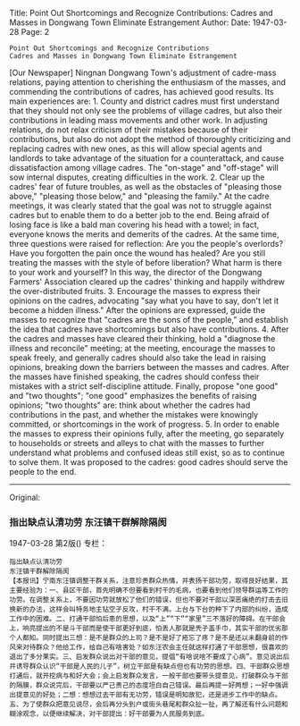 Title: Point Out Shortcomings and Recognize Contributions: Cadres and Masses in Dongwang Town Eliminate Estrangement
Author: 
Date: 1947-03-28
Page: 2

	Point Out Shortcomings and Recognize Contributions
	Cadres and Masses in Dongwang Town Eliminate Estrangement

[Our Newspaper] Ningnan Dongwang Town's adjustment of cadre-mass relations, paying attention to cherishing the enthusiasm of the masses, and commending the contributions of cadres, has achieved good results. Its main experiences are: 1. County and district cadres must first understand that they should not only see the problems of village cadres, but also their contributions in leading mass movements and other work. In adjusting relations, do not relax criticism of their mistakes because of their contributions, but also do not adopt the method of thoroughly criticizing and replacing cadres with new ones, as this will allow special agents and landlords to take advantage of the situation for a counterattack, and cause dissatisfaction among village cadres. The "on-stage" and "off-stage" will sow internal disputes, creating difficulties in the work. 2. Clear up the cadres' fear of future troubles, as well as the obstacles of "pleasing those above," "pleasing those below," and "pleasing the family." At the cadre meetings, it was clearly stated that the goal was not to struggle against cadres but to enable them to do a better job to the end. Being afraid of losing face is like a bald man covering his head with a towel; in fact, everyone knows the merits and demerits of the cadres. At the same time, three questions were raised for reflection: Are you the people's overlords? Have you forgotten the pain once the wound has healed? Are you still treating the masses with the style of before liberation? What harm is there to your work and yourself? In this way, the director of the Dongwang Farmers' Association cleared up the cadres' thinking and happily withdrew the over-distributed fruits. 3. Encourage the masses to express their opinions on the cadres, advocating "say what you have to say, don't let it become a hidden illness." After the opinions are expressed, guide the masses to recognize that "cadres are the sons of the people," and establish the idea that cadres have shortcomings but also have contributions. 4. After the cadres and masses have cleared their thinking, hold a "diagnose the illness and reconcile" meeting; at the meeting, encourage the masses to speak freely, and generally cadres should also take the lead in raising opinions, breaking down the barriers between the masses and cadres. After the masses have finished speaking, the cadres should confess their mistakes with a strict self-discipline attitude. Finally, propose "one good" and "two thoughts"; "one good" emphasizes the benefits of raising opinions; "two thoughts" are: think about whether the cadres had contributions in the past, and whether the mistakes were knowingly committed, or shortcomings in the work of progress. 5. In order to enable the masses to express their opinions fully, after the meeting, go separately to households or streets and alleys to chat with the masses to further understand what problems and confused ideas still exist, so as to continue to solve them. It was proposed to the cadres: good cadres should serve the people to the end.



<hr /> 

Original: 


### 指出缺点认清功劳  东汪镇干群解除隔阂

1947-03-28
第2版()
专栏：

    指出缺点认清功劳
    东汪镇干群解除隔阂
    【本报讯】宁南东汪镇调整干群关系，注意珍贵群众热情，并表扬干部功劳，取得良好结果，其主要经验为：一、县区干部，首先明确不但要看到村干的毛病，也要看到他们领导群运等工作的功劳。在调整关系上，不要因功劳就放松了他们的错误，但也不要对干部以深恶痛绝的打击去旧换新的办法，这样会叫特务地主钻空子反攻，村干不满。上台与下台的种下了内部的纠纷，造成工作中的困难。二、打通干部怕后患的思想，以及“上”“下”“家里”三不落好的障碍。在干部会上，响亮提出的不是斗干部而是使干部更好到底，怕丢人那就是秃子盖手巾，其实干部的优劣那个人都知。同时提出三想：是不是群众的上司？是不是好了疮忘了疼？是不是还以未翻身前的作风来对待群众？他给工作，给自己有啥害处？如东汪农会主任就这样打通了干部思想，很喜欢的退出了多分果实。三、启发群众说出对干部的意见，提倡“有啥说啥不要成了心病”。意见说出后并诱导群众认识“干部是人民的儿子”，树立干部是有缺点但也有功劳的思想。四、干部群众思想打通后，就开挖病与和好大会；会上启发群众发言，一般干部也要带头提意见，打破群众与干部的隔膜，群众说完后，干部要以严己责己的态度坦白自己错误。最后再提一好两想；一好中强调出提意见的好处；二想：想想过去干部有无功劳，错误是明知故犯，还是进步工作中的缺点。五、为了使群众把意见说尽，会后再分头到户或街头巷尾和群众扯一扯，再了解还有什么问题和糊涂观念，以便继续解决，对干部提出：好干部要为人民服务到底。
